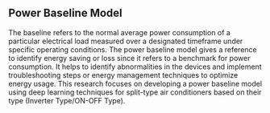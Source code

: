 ## Power Baseline Model

The baseline refers to the normal average power consumption of a particular electrical load measured over a designated timeframe under specific operating conditions. The power baseline model gives a reference to identify energy saving or loss since it refers to a benchmark for power consumption. It helps to identify abnormalities in the devices and implement troubleshooting steps or energy management techniques to optimize energy usage. This research focuses on developing a power baseline model using deep learning techniques for split-type air conditioners based on their type (Inverter Type/ON-OFF Type). 
